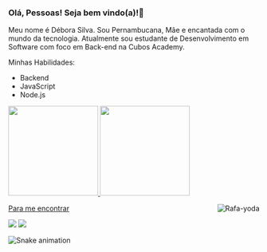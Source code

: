 ### Olá, Pessoas! Seja bem vindo(a)!👋


Meu nome é Débora Silva. Sou Pernambucana, Mãe e encantada com o mundo da tecnologia. Atualmente sou estudante de Desenvolvimento em Software com foco em Back-end na Cubos Academy.


Minhas Habilidades:
- Backend
- JavaScript
- Node.js

<div>
<a href="https://github.com/debora-silva1">
<img loading="lazy" height="180em" src="https://github-readme-stats.vercel.app/api/top-langs/?username=debora-silva1&layout=compact&langs_count=7&theme=dracula"/>
<img loading="lazy" height="180em" src="https://github-readme-stats.vercel.app/api?username=debora-silva1&show_icons=true&theme=dracula&include_all_commits=true&count_private=true"/>
</div>

<div>
  <img align = "right" alt = "Rafa-yoda" src = "https://media.giphy.com/media/LHZyixOnHwDDy/giphy.gif"
</div>

  
Para me encontrar

<div>
<a href = "mailto:francislayned2@gmail.com"><img src="https://img.shields.io/badge/-Gmail-%23333?style=for-the-badge&logo=gmail&logoColor=white" target="_blank"></a>
<a href="https://www.linkedin.com/in/https://www.linkedin.com/in/d%C3%A9bora-francislayne-/" target="_blank"><img src="https://img.shields.io/badge/-LinkedIn-%230077B5?style=for-the-badge&logo=linkedin&logoColor=white" target="_blank"></a> 
</div>

![Snake animation](https://github.com/debora-silva1/debora-silva1/blob/output/github-contribution-grid-snake.svg)
